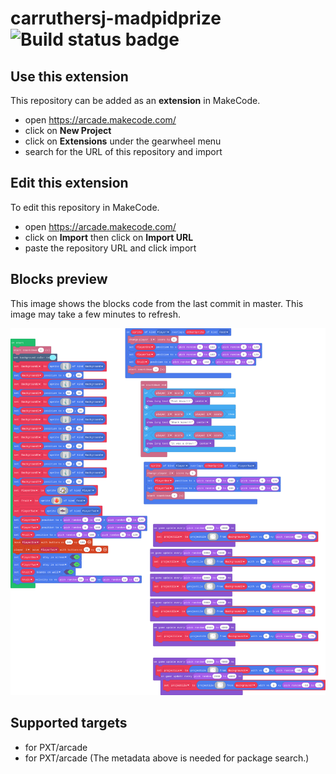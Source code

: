 # carruthersj-madpidprize ![Build status badge](https://github.com/carruthersj/carruthersj-madpidprize/workflows/MakeCode/badge.svg)



## Use this extension

This repository can be added as an **extension** in MakeCode.

* open https://arcade.makecode.com/
* click on **New Project**
* click on **Extensions** under the gearwheel menu
* search for the URL of this repository and import

## Edit this extension

To edit this repository in MakeCode.

* open https://arcade.makecode.com/
* click on **Import** then click on **Import URL**
* paste the repository URL and click import

## Blocks preview

This image shows the blocks code from the last commit in master.
This image may take a few minutes to refresh.

![A rendered view of the blocks](https://github.com/carruthersj/carruthersj-madpidprize/raw/master/.makecode/blocks.png)

## Supported targets

* for PXT/arcade
* for PXT/arcade
(The metadata above is needed for package search.)

